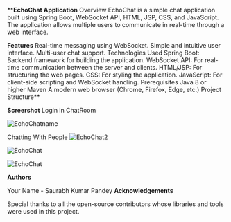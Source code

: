 ****EchoChat Application**
Overview
EchoChat is a simple chat application built using Spring Boot, WebSocket API, HTML, JSP, CSS, and JavaScript.
The application allows multiple users to communicate in real-time through a web interface.

**Features**
Real-time messaging using WebSocket.
Simple and intuitive user interface.
Multi-user chat support.
Technologies Used
Spring Boot: Backend framework for building the application.
WebSocket API: For real-time communication between the server and clients.
HTML/JSP: For structuring the web pages.
CSS: For styling the application.
JavaScript: For client-side scripting and WebSocket handling.
Prerequisites
Java 8 or higher
Maven
A modern web browser (Chrome, Firefox, Edge, etc.)
Project Structure**

**Screershot**
Login in ChatRoom

![EchoChatname](https://github.com/user-attachments/assets/c2cebfe0-f438-4c3c-8a5d-e185395d3e42)

Chatting With People
![EchoChat2](https://github.com/user-attachments/assets/442d41ee-8714-4173-925c-19e34f7e86f9)


![EchoChat](https://github.com/user-attachments/assets/fc21b84b-4d82-4461-91d0-27c4216a90a9)

![EchoChat](https://github.com/user-attachments/assets/0e33ced8-1933-4ce0-9254-02db5d0778c3)

**Authors**

Your Name - Saurabh Kumar Pandey
**Acknowledgements**


Special thanks to all the open-source contributors whose libraries and tools were used in this project.
